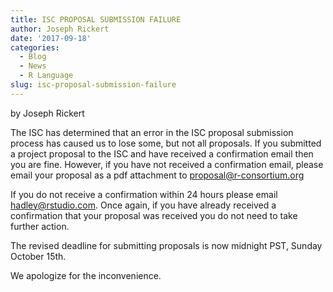 ```yaml
---
title: ISC PROPOSAL SUBMISSION FAILURE
author: Joseph Rickert
date: '2017-09-18'
categories:
  - Blog
  - News
  - R Language
slug: isc-proposal-submission-failure
---
```


by Joseph Rickert

The ISC has determined that an error in the ISC proposal submission process has caused us to lose some, but not all proposals. If you submitted a project proposal to the ISC and have received a confirmation email then you are fine. However, if you have not received a confirmation email, please email your proposal as a pdf attachment to proposal@r-consortium.org

If you do not receive a confirmation within 24 hours please email hadley@rstudio.com. Once again, if you have already received a confirmation that your proposal was received you do not need to take further action.

The revised deadline for submitting proposals is now midnight PST, Sunday October 15th.

We apologize for the inconvenience.
